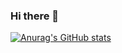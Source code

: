 ### Hi there 👋


[![Anurag's GitHub stats](https://github-readme-stats.vercel.app/api?username=mmelotti)](https://github.com/anuraghazra/github-readme-stats)


<!--
**mmelotti/mmelotti** is a ✨ _special_ ✨ repository because its `README.md` (this file) appears on your GitHub profile.

Here are some ideas to get you started:

- 🔭 I’m currently working on ...
- 🌱 I’m currently learning ...
- 👯 I’m looking to collaborate on ...
- 🤔 I’m looking for help with ...
- 💬 Ask me about ...
- 📫 How to reach me: ...
- 😄 Pronouns: ...
- ⚡ Fun fact: ...
-->
